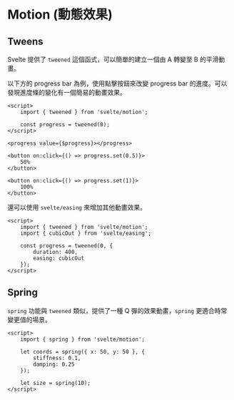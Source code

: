 # Motion (動態效果)

## Tweens

Svelte 提供了 `tweened` 這個函式，可以簡單的建立一個由 A 轉變至 B 的平滑動畫。

以下方的 progress bar 為例，使用點擊按鈕來改變 progress bar 的進度。可以發現進度條的變化有一個簡易的動畫效果。

```svelte
<script>
    import { tweened } from 'svelte/motion';

    const progress = tweened(0);
</script>

<progress value={$progress}></progress>

<button on:click={() => progress.set(0.5)}>
    50%
</button>

<button on:click={() => progress.set(1)}>
    100%
</button>
```

還可以使用 `svelte/easing` 來增加其他動畫效果。

```svelte
<script>
    import { tweened } from 'svelte/motion';
    import { cubicOut } from 'svelte/easing';

    const progress = tweened(0, {
        duration: 400,
        easing: cubicOut
    });
</script>
```

## Spring

`spring` 功能與 `tweened` 類似，提供了一種 Q 彈的效果動畫，`spring` 更適合時常變更值的場景。

```svelte
<script>
    import { spring } from 'svelte/motion';

    let coords = spring({ x: 50, y: 50 }, {
        stiffness: 0.1,
        damping: 0.25
    });

    let size = spring(10);
</script>
```
